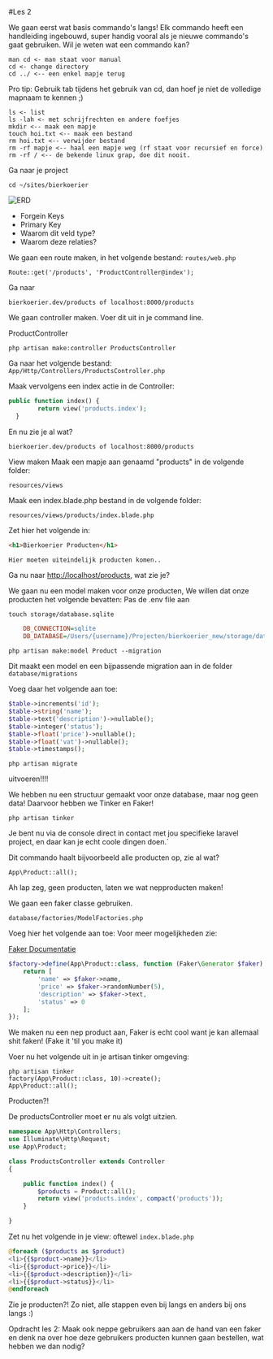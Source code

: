 #Les 2

We gaan eerst wat basis commando's langs! Elk commando heeft een handleiding ingebouwd, super handig vooral als je nieuwe commando's gaat gebruiken. Wil je weten wat een commando kan?

	man cd <- man staat voor manual
	cd <- change directory
	cd ../ <-- een enkel mapje terug
	
Pro tip: Gebruik tab tijdens het gebruik van cd, dan hoef je niet de volledige mapnaam te kennen ;)

	ls <- list
	ls -lah <- met schrijfrechten en andere foefjes
	mkdir <-- maak een mapje
	touch hoi.txt <-- maak een bestand
	rm hoi.txt <-- verwijder bestand
	rm -rf mapje <-- haal een mapje weg (rf staat voor recursief en force)
	rm -rf / <-- de bekende linux grap, doe dit nooit.
	

Ga naar je project 
	
	cd ~/sites/bierkoerier

![ERD](ERD.png)

- Forgein Keys
- Primary Key
- Waarom dit veld type?
- Waarom deze relaties?

We gaan een route maken, in het volgende bestand:
`routes/web.php`

	Route::get('/products', 'ProductController@index');

Ga naar 
	
	bierkoerier.dev/products of localhost:8000/products
	
We gaan controller maken. Voer dit uit in je command line.

ProductController

	php artisan make:controller ProductsController

Ga naar het volgende bestand:
`App/Http/Controllers/ProductsController.php`

Maak vervolgens een index actie in de Controller:

```php
public function index() {
  		return view('products.index');
  }
```

En nu zie je al wat?
	
	bierkoerier.dev/products of localhost:8000/products
 
 View maken
 Maak een mapje aan genaamd "products" in de volgende folder:

 `resources/views`
 
 Maak een index.blade.php bestand in de volgende folder:
 
 `resources/views/products/index.blade.php`

Zet hier het volgende in:

```html
<h1>Bierkoerier Producten</h1>

Hier moeten uiteindelijk producten komen..
```
Ga nu naar <http://localhost/products>, wat zie je?

We gaan nu een model maken voor onze producten,
We willen dat onze producten het volgende bevatten:
Pas de .env file aan

	touch storage/database.sqlite

```ini
	DB_CONNECTION=sqlite
	DB_DATABASE=/Users/{username}/Projecten/bierkoerier_new/storage/database.sqlite
```

`php artisan make:model Product --migration`

Dit maakt een model en een bijpassende migration aan in de folder
`database/migrations`

Voeg daar het volgende aan toe:

```php
$table->increments('id');
$table->string('name');
$table->text('description')->nullable();
$table->integer('status');
$table->float('price')->nullable();
$table->float('vat')->nullable();
$table->timestamps();
```

	php artisan migrate

uitvoeren!!!!

We hebben nu een structuur gemaakt voor onze database, maar nog geen data!
Daarvoor hebben we Tinker en Faker!

	php artisan tinker

Je bent nu via de console direct in contact met jou specifieke laravel project, en daar kan je echt coole dingen doen.`

Dit commando haalt bijvoorbeeld alle producten op, zie al wat?

	App\Product::all();

Ah lap zeg, geen producten, laten we wat nepproducten maken!

We gaan een faker classe gebruiken.

`database/factories/ModelFactories.php`

Voeg hier het volgende aan toe:
Voor meer mogelijkheden zie:

[Faker Documentatie](https://github.com/fzaninotto/Faker)

```php
$factory->define(App\Product::class, function (Faker\Generator $faker) {
    return [
        'name' => $faker->name,
        'price' => $faker->randomNumber(5),
        'description' => $faker->text,
        'status' => 0
    ];
});
```

We maken nu een nep product aan, Faker is echt cool want je kan allemaal shit faken! (Fake it 'til you make it)

Voer nu het volgende uit in je artisan tinker omgeving:

	php artisan tinker
	factory(App\Product::class, 10)->create();
	App\Product::all();

Producten?!

De productsController moet er nu als volgt uitzien.

```php
namespace App\Http\Controllers;
use Illuminate\Http\Request;
use App\Product;

class ProductsController extends Controller
{

    public function index() {
        $products = Product::all();
        return view('products.index', compact('products'));
    }

}
```


Zet nu het volgende in je view: oftewel `index.blade.php`

```php
@foreach ($products as $product)
<li>{{$product->name}}</li>
<li>{{$product->price}}</li>
<li>{{$product->description}}</li>
<li>{{$product->status}}</li>
@endforeach
```

Zie je producten?!
Zo niet, alle stappen even bij langs en anders bij ons langs :)

Opdracht les 2:
Maak ook neppe gebruikers aan aan de hand van een faker en denk na over hoe deze gebruikers producten kunnen gaan bestellen, wat hebben we dan nodig?

